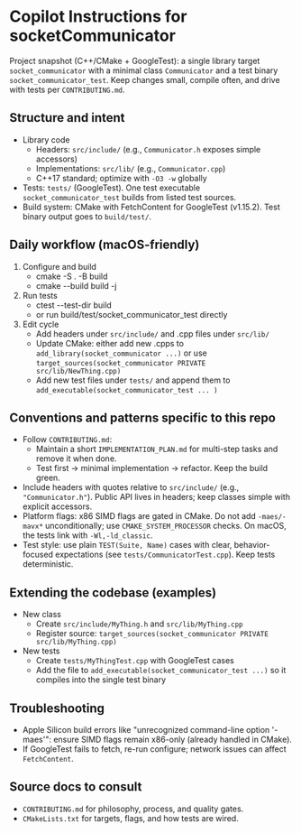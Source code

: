 # Copilot Instructions for socketCommunicator

Project snapshot (C++/CMake + GoogleTest): a single library target `socket_communicator` with a minimal class `Communicator` and a test binary `socket_communicator_test`. Keep changes small, compile often, and drive with tests per `CONTRIBUTING.md`.

## Structure and intent
- Library code
	- Headers: `src/include/` (e.g., `Communicator.h` exposes simple accessors)
	- Implementations: `src/lib/` (e.g., `Communicator.cpp`)
	- C++17 standard; optimize with `-O3 -w` globally
- Tests: `tests/` (GoogleTest). One test executable `socket_communicator_test` builds from listed test sources.
- Build system: CMake with FetchContent for GoogleTest (v1.15.2). Test binary output goes to `build/test/`.

## Daily workflow (macOS-friendly)
1) Configure and build
	 - cmake -S . -B build
	 - cmake --build build -j
2) Run tests
	 - ctest --test-dir build
	 - or run build/test/socket_communicator_test directly
3) Edit cycle
	 - Add headers under `src/include/` and .cpp files under `src/lib/`
	 - Update CMake: either add new .cpps to `add_library(socket_communicator ...)` or use `target_sources(socket_communicator PRIVATE src/lib/NewThing.cpp)`
	 - Add new test files under `tests/` and append them to `add_executable(socket_communicator_test ... )`

## Conventions and patterns specific to this repo
- Follow `CONTRIBUTING.md`:
	- Maintain a short `IMPLEMENTATION_PLAN.md` for multi-step tasks and remove it when done.
	- Test first → minimal implementation → refactor. Keep the build green.
- Include headers with quotes relative to `src/include/` (e.g., `"Communicator.h"`). Public API lives in headers; keep classes simple with explicit accessors.
- Platform flags: x86 SIMD flags are gated in CMake. Do not add `-maes/-mavx*` unconditionally; use `CMAKE_SYSTEM_PROCESSOR` checks. On macOS, the tests link with `-Wl,-ld_classic`.
- Test style: use plain `TEST(Suite, Name)` cases with clear, behavior-focused expectations (see `tests/CommunicatorTest.cpp`). Keep tests deterministic.

## Extending the codebase (examples)
- New class
	- Create `src/include/MyThing.h` and `src/lib/MyThing.cpp`
	- Register source: `target_sources(socket_communicator PRIVATE src/lib/MyThing.cpp)`
- New tests
	- Create `tests/MyThingTest.cpp` with GoogleTest cases
	- Add the file to `add_executable(socket_communicator_test ...)` so it compiles into the single test binary

## Troubleshooting
- Apple Silicon build errors like "unrecognized command-line option '-maes'": ensure SIMD flags remain x86-only (already handled in CMake).
- If GoogleTest fails to fetch, re-run configure; network issues can affect `FetchContent`.

## Source docs to consult
- `CONTRIBUTING.md` for philosophy, process, and quality gates.
- `CMakeLists.txt` for targets, flags, and how tests are wired.

